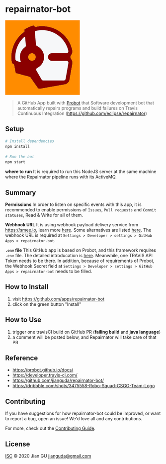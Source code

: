 # repairnator-bot

![repairnator-bot](logo.png)

> A GitHub App built with [Probot](https://github.com/probot/probot) that Software development bot that automatically repairs programs and build failures on Travis Continuous Integration (https://github.com/eclipse/repairnator)

## Setup

```sh
# Install dependencies
npm install

# Run the bot
npm start
```

__where to run__ It is required to run this NodeJS server at the same machine where the Repairnator pipeline runs with its ActiveMQ.

## Summary

__Permissions__ In order to listen on specific events with this app, it is recommended to enable permissions of `Issues`, `Pull requests` and `Commit statuses`, Read & Write for all of them.

__Webhook URL__ It is using webhook payload delivery service from https://smee.io, learn more [here](https://probot.github.io/docs/development/#manually-configuring-a-github-app). Some alternatives are listed [here](https://probot.github.io/docs/deployment/#deploy-the-app). The webhook URL is required at `Settings > Developer > settings > GitHub Apps > repairnator-bot`.

__`.env` file__ This GitHub app is based on Probot, and this framework requires `.env` file. The detailed introducation is [here](https://probot.github.io/docs/development/#manually-configuring-a-github-app). Meanwhile, one TRAVIS API Token needs to be there. In addition, because of requirements of Probot, the Webhook Secret field at `Settings > Developer > settings > GitHub Apps > repairnator-bot` needs to be filled.

## How to Install

1. visit https://github.com/apps/repairnator-bot
2. click on the green button "Install"

## How to Use

1. trigger one travisCI build on GitHub PR (__failing build__ and __java language__)
2. a comment will be posted below, and Repairnator will take care of that PR

## Reference

- https://probot.github.io/docs/
- https://developer.travis-ci.com/
- https://github.com/jianguda/repairnator-bot/
- https://dribbble.com/shots/3475558-Robo-Squad-CSGO-Team-Logo

## Contributing

If you have suggestions for how repairnator-bot could be improved, or want to report a bug, open an issue! We'd love all and any contributions.

For more, check out the [Contributing Guide](CONTRIBUTING.md).

## License

[ISC](LICENSE) © 2020 Jian GU <jianguda@gmail.com>

